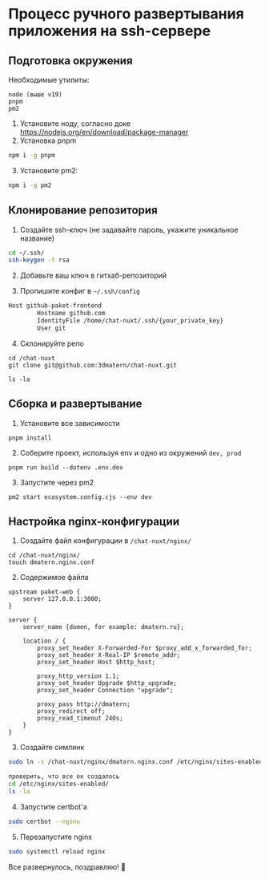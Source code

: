 # Процесс ручного развертывания приложения на ssh-сервере

## Подготовка окружения
Необходимые утилиты:
```
node (выше v19)
pnpm
pm2
```

1. Установите ноду, согласно доке https://nodejs.org/en/download/package-manager
2. Установка pnpm
```bash
npm i -g pnpm
```
3. Установите pm2:
```bash
npm i -g pm2
```

## Клонирование репозитория
1. Создайте ssh-ключ (не задавайте пароль, укажите уникальное название)
```bash
cd ~/.ssh/
ssh-keygen -t rsa
```

2. Добавьте ваш ключ в гитхаб-репозиторий

3. Пропишите конфиг в `~/.ssh/config`
```bash
Host github-paket-frontend
        Hostname github.com
        IdentityFile /home/chat-nuxt/.ssh/{your_private_key}
        User git
```

4. Склонируйте репо
```
cd /chat-nuxt
git clone git@github.com:3dmatern/chat-nuxt.git

ls -la
```

## Сборка и развертывание
1. Установите все зависимости
```
pnpm install
```

2. Соберите проект, используя env и одно из окружений `dev, prod`
```
pnpm run build --dotenv .env.dev
```

3. Запустите через pm2
```
pm2 start ecosystem.config.cjs --env dev
```

## Настройка nginx-конфигурации
1. Создайте файл конфигурации в `/chat-nuxt/nginx/`
```
cd /chat-nuxt/nginx/
touch dmatern.nginx.conf
```

2. Содержимое файла
```nginx
upstream paket-web {
    server 127.0.0.1:3000;
}

server {
    server_name {domen, for example: dmatern.ru};

    location / {
        proxy_set_header X-Forwarded-For $proxy_add_x_forwarded_for;
        proxy_set_header X-Real-IP $remote_addr;
        proxy_set_header Host $http_host;

        proxy_http_version 1.1;
        proxy_set_header Upgrade $http_upgrade;
        proxy_set_header Connection "upgrade";

        proxy_pass http://dmatern;
        proxy_redirect off;
        proxy_read_timeout 240s;
    }
}
```

3. Создайте симлинк
```bash
sudo ln -s /chat-nuxt/nginx/dmatern.nginx.conf /etc/nginx/sites-enabled/

проверить, что все ок создалось
cd /etc/nginx/sites-enabled/
ls -la
```

4. Запустите certbot'а
```bash
sudo certbot --nginx
```

5. Перезапустите nginx
```bash
sudo systemctl reload nginx
```

Все развернулось, поздравляю! 🥳 
